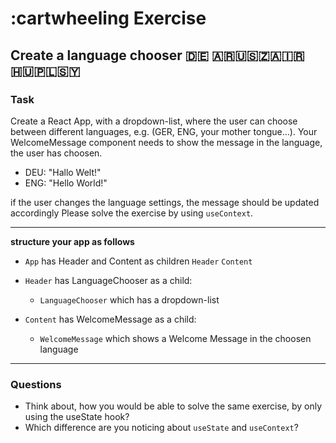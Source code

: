 
# :cartwheeling Exercise

## Create a language chooser :de:	:argentina::us::south_africa::iran::hungary::poland::syria:

### Task

Create a React App, with a dropdown-list, where the user can choose between different languages,
e.g. (GER, ENG, your mother tongue...). Your WelcomeMessage component needs to show the message in the language, the user has choosen.

- DEU: "Hallo Welt!"
- ENG: "Hello World!"

if the user changes the language settings, the message should be updated accordingly
Please solve the exercise by using `useContext`.

---

**structure your app as follows**

- `App` has Header and Content as children
    `Header` 
    `Content`

- `Header` has LanguageChooser as a child:
  - `LanguageChooser` which has a dropdown-list
- `Content` has WelcomeMessage as a child:
  - `WelcomeMessage` which shows a Welcome Message in the choosen language

---

### Questions

- Think about, how you would be able to solve the same exercise, by only using the useState hook?
- Which difference are you noticing about `useState` and `useContext`?





